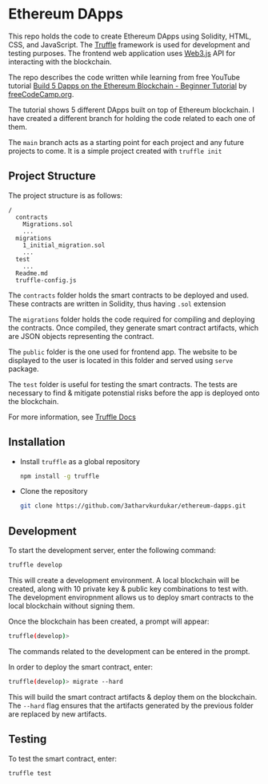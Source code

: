 # Ethereum DApps

This repo holds the code to create Ethereum DApps using Solidity, HTML, CSS, and JavaScript. The [Truffle](https://www.trufflesuite.com/) framework is used for development and testing purposes. The frontend web application uses [Web3.js](https://github.com/ChainSafe/web3.js) API for interacting with the blockchain.

The repo describes the code written while learning from free YouTube tutorial [Build 5 Dapps on the Ethereum Blockchain - Beginner Tutorial](https://www.youtube.com/watch?v=8wMKq7HvbKw&ab_channel=freeCodeCamp.org) by [freeCodeCamp.org]('https://www.freeCodeCamp.org').

The tutorial shows 5 different DApps built on top of Ethereum blockchain. I have created a different branch for holding the code related to each one of them.

The `main` branch acts as a starting point for each project and any future projects to come. It is a simple project created with `truffle init`

## Project Structure

The project structure is as follows:

```
/
  contracts
    Migrations.sol
    ...
  migrations
    1_initial_migration.sol
    ...
  test
    ...
  Readme.md
  truffle-config.js
```

The `contracts` folder holds the smart contracts to be deployed and used. These contracts are written in Solidity, thus having `.sol` extension

The `migrations` folder holds the code required for compiling and deploying the contracts. Once compiled, they generate smart contract artifacts, which are JSON objects representing the contract.

The `public` folder is the one used for frontend app. The website to be displayed to the user is located in this folder and served using `serve` package.

The `test` folder is useful for testing the smart contracts. The tests are necessary to find & mitigate potenstial risks before the app is deployed onto the blockchain.

For more information, see [Truffle Docs](https://www.trufflesuite.com/docs/truffle/overview)

## Installation

- Install `truffle` as a global repository

  ```bash
  npm install -g truffle
  ```

- Clone the repository

  ```bash
  git clone https://github.com/3atharvkurdukar/ethereum-dapps.git
  ```

## Development

To start the development server, enter the following command:

```bash
truffle develop
```

This will create a development environment. A local blockchain will be created, along with 10 private key & public key combinations to test with.
The development enviropnment allows us to deploy smart contracts to the local blockchain without signing them.

Once the blockchain has been created, a prompt will appear:

```bash
truffle(develop)>
```

The commands related to the development can be entered in the prompt.

In order to deploy the smart contract, enter:

```bash
truffle(develop)> migrate --hard
```

This will build the smart contract artifacts & deploy them on the blockchain. The `--hard` flag ensures that the artifacts generated by the previous folder are replaced by new artifacts.

## Testing

To test the smart contract, enter:

```bash
truffle test
```
